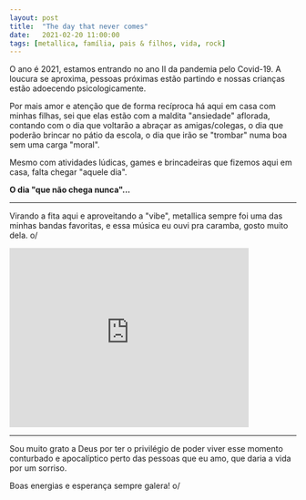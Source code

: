 ```yaml
---
layout: post
title:  "The day that never comes"
date:   2021-02-20 11:00:00
tags: [metallica, família, pais & filhos, vida, rock]
---
```


O ano é 2021, estamos entrando no ano II da pandemia pelo Covid-19. A loucura se aproxima, pessoas próximas estão partindo e nossas crianças estão adoecendo psicologicamente.

Por mais amor e atenção que de forma recíproca há aqui em casa com minhas filhas, sei que elas estão com a maldita "ansiedade" aflorada, contando com o dia que voltarão a abraçar as amigas/colegas, o dia que poderão brincar no pátio da escola, o dia que irão se "trombar" numa boa sem uma carga "moral".

Mesmo com atividades lúdicas, games e brincadeiras que fizemos aqui em casa, falta chegar "aquele dia".

<b>O dia "que não chega nunca"...</b>

<hr />

Virando a fita aqui e aproveitando a "vibe", metallica sempre foi uma das minhas bandas favoritas, e essa música eu ouvi pra caramba, gosto muito dela. o/

<iframe allowfullscreen="" frameborder="0" width="420" height="315" src="https://www.youtube.com/embed/dkNfNR1WYMY"></iframe>

<hr />

Sou muito grato a Deus por ter o privilégio de poder viver esse momento conturbado e apocalíptico perto das pessoas que eu amo, que daria a vida por um sorriso.

Boas energias e esperança sempre galera! o/